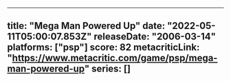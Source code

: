 
---
title: "Mega Man Powered Up"
date: "2022-05-11T05:00:07.853Z"
releaseDate: "2006-03-14"
platforms: ["psp"]
score: 82
metacriticLink: "https://www.metacritic.com/game/psp/mega-man-powered-up"
series: []
---
